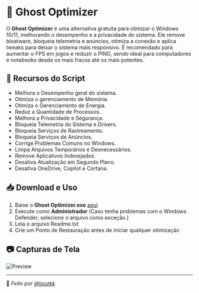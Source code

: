 # 👻 Ghost Optimizer
O **Ghost Optimizer** é uma alternativa gratuita para otimizar o Windows 10/11, melhorando o desempenho e a privacidade do sistema.
Ele remove bloatware, bloqueia telemetria e anúncios, otimiza a conexão e aplica tweaks para deixar o sistema mais responsivo.
É recomendado para aumentar o FPS em jogos e reduzir o PING, sendo ideal para computadores e notebooks desde os mais fracos até os mais potentes.

## 🚀 Recursos do Script
- Melhora o Desempenho geral do sistema.
- Otimiza o gerenciamento de Memória.
- Otimiza o Gerenciamento de Energia.
- Reduz a Quantidade de Processos.
- Melhora a Privacidade e Segurança.
- Bloqueia Telemetria do Sistema e Drivers.
- Bloqueia Serviços de Rastreamento.
- Bloqueia Serviços de Anúncios.
- Corrige Problemas Comuns no Windows.
- Limpa Arquivos Temporários e Desnecessários.
- Remove Aplicativos Indesejados.
- Desativa Atualização em Segundo Plano.
- Desativa OneDrive, Copilot e Cortana.

## 📥 Download e Uso  
1. Baixe o **Ghost Optimizer.exe** [aqui](https://github.com/louzkk/Ghost-Optimizer/raw/refs/heads/main/Ghost%20Optimizer.exe)  
2. Execute como **Administrador**
(Caso tenha problemas com o Windows Defender, selecione o arquivo como exceção.)
3. Leia o arquivo Readme.txt
4. Crie um Ponto de Restauração antes de iniciar qualquer otimização

## 📷 Capturas de Tela  
![Preview](https://imgur.com/hfys1ve)

---
🔹 *Feito por [@louzkk](https://github.com/louzkk)*  
